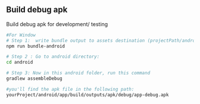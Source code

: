 ## Build debug apk

Build debug apk for development/ testing

```bash
#For Window
# Step 1:  write bundle output to assets destination (projectPath/android/app/src/main/assets/index.android.bundle)
npm run bundle-android

# Step 2 : Go to android directory:
cd android

# Step 3: Now in this android folder, run this command
gradlew assembleDebug

#you'll find the apk file in the following path:
yourProject/android/app/build/outputs/apk/debug/app-debug.apk
```